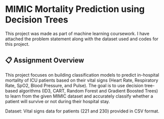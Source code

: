 # MIMIC Mortality Prediction using Decision Trees

This project was made as part of machine learning coursework. I have attached the problem statement along with the dataset used and codes for this project.

## 📋 Assignment Overview

This project focuses on building classification models to predict in-hospital mortality of ICU patients based on their vital signs (Heart Rate, Respiratory Rate, SpO2, Blood Pressure, and Pulse). The goal is to use decision tree-based algorithms (ID3, CART, Random Forest and Gradient Boosted Trees) to learn from the given MIMIC dataset and accurately classify whether a patient will survive or not during their hospital stay.

Dataset:
Vital signs data for patients (221 and 230) provided in CSV format.
